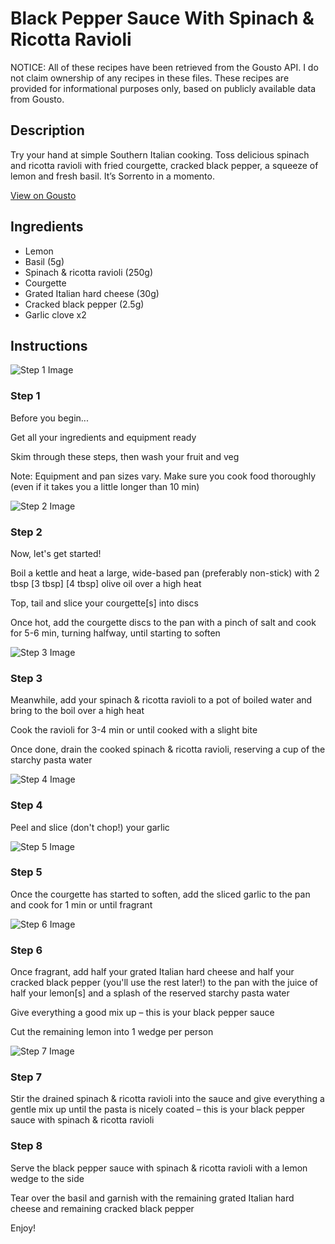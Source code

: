 # Black Pepper Sauce With Spinach & Ricotta Ravioli

NOTICE: All of these recipes have been retrieved from the Gousto API. I do not claim ownership of any recipes in these files. These recipes are provided for informational purposes only, based on publicly available data from Gousto.

## Description

Try your hand at simple Southern Italian cooking. Toss delicious spinach and ricotta ravioli with fried courgette, cracked black pepper, a squeeze of lemon and fresh basil. It’s Sorrento in a momento. 

[View on Gousto](https://www.gousto.co.uk/recipes/cookbook/courgette-black-pepper-sauce-with-spinach-ricotta-ravioli)

## Ingredients

- Lemon
- Basil (5g)
- Spinach & ricotta ravioli (250g)
- Courgette
- Grated Italian hard cheese (30g)
- Cracked black pepper (2.5g)
- Garlic clove x2

## Instructions

![Step 1 Image](https://production-media.gousto.co.uk/cms/recipe-step-image/Admin10mm-Step-1-2-1655799573730-x200.jpg)

### Step 1

Before you begin...

Get all your ingredients and equipment ready

Skim through these steps, then wash your fruit and veg

Note: Equipment and pan sizes vary. Make sure you cook food thoroughly (even if it takes you a little longer than 10 min)

![Step 2 Image](https://production-media.gousto.co.uk/cms/recipe-step-image/step-2-1655799583147-x200.jpg)

### Step 2

Now, let's get started!

Boil a kettle and heat a large, wide-based pan (preferably non-stick) with 2 tbsp <span class="text-purple">[3 tbsp] </span><span class="text-danger">[4 tbsp]</span> olive oil over a high heat

Top, tail and slice your courgette[s]<span class="text-danger"> </span>into discs

Once hot, add the courgette discs to the pan with a pinch of salt and cook for 5-6 min, turning halfway, until starting to soften

![Step 3 Image](https://production-media.gousto.co.uk/cms/recipe-step-image/step-3-1655799593111-x200.jpg)

### Step 3

Meanwhile, add your spinach & ricotta ravioli to a pot of boiled water and bring to the boil over a high heat

Cook the ravioli for 3-4 min or until cooked with a slight bite

Once done, drain the cooked spinach & ricotta ravioli, reserving a cup of the starchy pasta water

![Step 4 Image](https://production-media.gousto.co.uk/cms/recipe-step-image/step-4-1655799600813-x200.jpg)

### Step 4

Peel and slice (don't chop!) your garlic

![Step 5 Image](https://production-media.gousto.co.uk/cms/recipe-step-image/step-5-1655799603628-x200.jpg)

### Step 5

Once the courgette has started to soften, add the sliced garlic to the pan and cook for 1 min or until fragrant

![Step 6 Image](https://production-media.gousto.co.uk/cms/recipe-step-image/step-6-1655799612132-x200.jpg)

### Step 6

Once fragrant, add half your grated Italian hard cheese and half your cracked black pepper (you'll use the rest later!) to the pan with the juice of half your lemon[s] and a splash of the reserved starchy pasta water

Give everything a good mix up – this is your black pepper sauce

Cut the remaining lemon into 1 wedge per person

![Step 7 Image](https://production-media.gousto.co.uk/cms/recipe-step-image/step-7-1655799614931-x200.jpg)

### Step 7

Stir the drained spinach & ricotta ravioli into the sauce and give everything a gentle mix up until the pasta is nicely coated – this is your black pepper sauce with spinach & ricotta ravioli

### Step 8

Serve the black pepper sauce with spinach & ricotta ravioli with a lemon wedge to the side

Tear over the basil and garnish with the remaining grated Italian hard cheese and remaining cracked black pepper

Enjoy!

